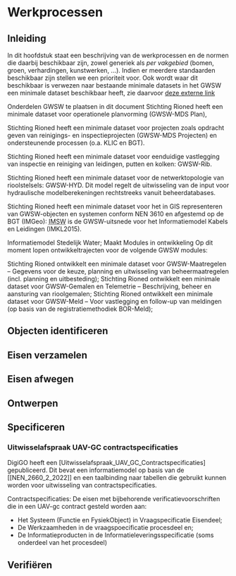 # Werkprocessen


## Inleiding 
In dit hoofdstuk staat een beschrijving van de werkprocessen en de normen die daarbij beschikbaar zijn, zowel generiek als *per vakgebied* (bomen, groen, verhardingen, kunstwerken, ...). Indien er meerdere standaarden beschikbaar zijn stellen we een prioriteit voor.
Ook wordt waar dit beschikbaar is verwezen naar bestaande minimale datasets in het GWSW een minimale dataset beschikbaar heeft, zie daarvoor [deze externe link](https://www.riool.net/applicaties/gegevenswoordenboek-stedelijk-water/modulaire-opbouw-van-het-gwsw)



Onderdelen GWSW te plaatsen in dit document
Stichting Rioned heeft een minimale dataset voor operationele planvorming (GWSW-MDS Plan), 

Stichting Rioned heeft een minimale dataset voor projecten zoals opdracht geven van reinigings- en inspectieprojecten (GWSW-MDS Projecten) en ondersteunende processen (o.a. KLIC en BGT).

Stichting Rioned heeft een minimale dataset voor eenduidige vastlegging van inspectie en reiniging van leidingen, putten en kolken: GWSW-Rib. 

Stichting Rioned heeft een minimale dataset voor de netwerktopologie van rioolstelsels:  GWSW-HYD. Dit model regelt de uitwisseling van de input voor hydraulische modelberekeningen rechtstreeks vanuit beheerdatabases. 

Stichting Rioned heeft een minimale dataset voor het in GIS representeren van GWSW-objecten en systemen conform NEN 3610 en afgestemd op de BGT (IMGeo): <abbr title="Informatiemodel Stedelijk Water">IMSW</abbr> is de GWSW-uitsnede voor het Informatiemodel Kabels en Leidingen (IMKL2015).

Informatiemodel Stedelijk Water; Maakt 
Modules in ontwikkeling
Op dit moment lopen ontwikkeltrajecten voor de volgende GWSW modules:


Stichting Rioned ontwikkelt een minimale dataset voor GWSW-Maatregelen – Gegevens voor de keuze, planning en uitwisseling van beheermaatregelen (incl. planning en uitbesteding);
Stichting Rioned ontwikkelt een minimale dataset voor GWSW-Gemalen en Telemetrie – Beschrijving, beheer en aansturing van rioolgemalen;
Stichting Rioned ontwikkelt een minimale dataset voor GWSW-Meld – Voor vastlegging en follow-up van meldingen (op basis van de registratiemethodiek BOR-Meld);

## Objecten identificeren


## Eisen verzamelen


## Eisen afwegen



## Ontwerpen



## Specificeren

### Uitwisselafspraak UAV-GC contractspecificaties
DigiGO heeft een [Uitwisselafspraak_UAV_GC_Contractspecificaties] gepubliceerd. Dit bevat een informatiemodel op basis van de [[NEN_2660_2_2022]] en een taalbinding naar tabellen die gebruikt kunnen worden voor uitwisseling van contractspecificaties.

Contractspecificaties: De eisen met bijbehorende verificatievoorschriften die in een UAV-gc contract gesteld worden aan:

* Het Systeem (Functie en FysiekObject) in Vraagspecificatie Eisendeel;
* De Werkzaamheden in de vraagspoecificatie procesdeel en;
* De Informatieproducten in de Informatieleveringsspecificatie (soms onderdeel van het procesdeel)


## Verifiëren



## 